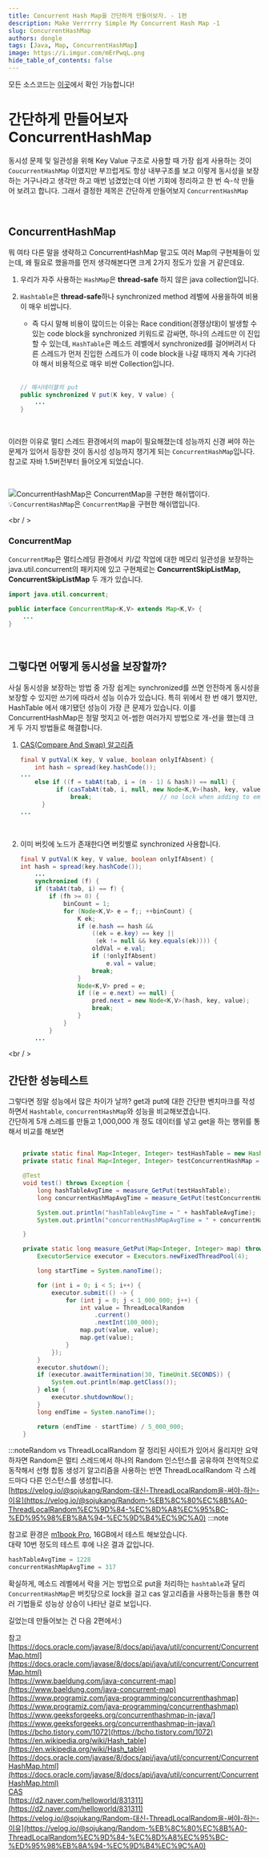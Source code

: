 ```yaml
---
title: Concurrent Hash Map을 간단하게 만들어보자. - 1편 
description: Make Verrrrry Simple My Concurrent Hash Map -1  
slug: ConcurrentHashMap
authors: dongle  
tags: [Java, Map, ConcurrentHashMap]
image: https://i.imgur.com/mErPwqL.png
hide_table_of_contents: false
---
```

모든 소스코드는 [이곳](https://github.com/sk1737030/til/tree/master/simple-concurrenthashmap)에서 확인 가능합니다!


# 간단하게 만들어보자 ConcurrentHashMap
동시성 문제 및 일관성을 위해 Key Value 구조로 사용할 때 가장 쉽게 사용하는 것이 `CoucurrentHashMap` 이였지만 부끄럽게도 항상 내부구조를 보고 이렇게 동시성을 보장하는 거구나라고 생각만 하고 매번 넘겼었는데 이번 기회에 정리하고 한 번 슥-삭 만들어 보려고 합니다. 그래서 결정한 제목은 간단하게 만들어보지 `ConcurrentHashMap`

<!--truncate-->
<br />

## ConcurrentHashMap
뭐 여타 다른 말을 생략하고 ConcurrentHashMap 말고도 여러 Map의 구현체들이 있는데, 왜 필요로 했을까를 먼저 생각해본다면 크게 2가지 정도가 있을 거 같은데요.  
1. 우리가 자주 사용하는 `HashMap`은 **thread-safe** 하지 않은 java collection입니다.
2. `Hashtable`은 **thread-safe**하나 synchronized method 레벨에 사용을하여 비용이 매우 비쌉니다.
    - 즉 다시 말해 비용이 많이드는 이유는 Race condition(경쟁상태)이 발생할 수 있는 code block을 synchronized 키워드로 감싸면, 하나의 스레드만 이 진입할 수 있는데, `HashTable`은 메소드 레벨에서 synchronized를 걸어버려서 다른 스레드가 먼저 진입한 스레드가 이 code block을 나갈 때까지 계속 기다려야 해서 비용적으로 매우 비싼 Collection입니다.  
 
    <br />
    
    ```java
    // 해시테이블의 put
    public synchronized V put(K key, V value) {
    	...
    }
    ```

<br />
    

이러한 이유로 멀티 스레드 환경에서의 map이 필요해졌는데 성능까지 신경 써야 하는 문제가 있어서 등장한 것이 동시성 성능까지 챙기게 되는 `ConcurrentHashMap`입니다. 참고로 자바 1.5버전부터 들어오게 되었습니다.  

<br />

![`ConcurrentHashMap`은 `ConcurrentMap`을 구현한 해쉬맵이다.  ](./2022-07-30/Untitled.png)  
💡`ConcurrentHashMap`은 `ConcurrentMap`을 구현한 해쉬맵입니다.  

<br / >

### ConcurrentMap

  `ConcurrentMap`은 멀티스레딩 환경에서 키/값 작업에 대한 메모리 일관성을 보장하는 java.util.concurrent의 패키지에 있고 구현체로는 **ConcurrentSkipListMap, ConcurrentSkipListMap** 두 개가 있습니다.  

```java
import java.util.concurrent;

public interface ConcurrentMap<K,V> extends Map<K,V> {
	...
}
```

<br />

## 그렇다면 어떻게 동시성을 보장할까?

사실 동시성을 보장하는 방법 중 가장 쉽게는  synchronized를 쓰면 안전하게 동시성을 보장할 수 있지만 쓰기에 따라서 성능 이슈가 있습니다. 특히 위에서 한 번 얘기 했지만,  HashTable 에서 얘기됐던 성능이 가장 큰 문제가 있습니다. 이를 ConcurrentHashMap은 정말 멋지고 어-썸한 여러가지 방법으로 개-선을 했는데 크게 두 가지 방법들로 해결합니다.

1. [CAS(Compare And Swap) 알고리즘](https://howtodoinjava.com/java/multi-threading/compare-and-swap-cas-algorithm/) 
    
    ```java
    final V putVal(K key, V value, boolean onlyIfAbsent) {
    	int hash = spread(key.hashCode());
    ...
    	else if ((f = tabAt(tab, i = (n - 1) & hash)) == null) {
    	      if (casTabAt(tab, i, null, new Node<K,V>(hash, key, value)))
    	          break;                   // no lock when adding to empty bin
    	  }
    ...
    ```

<br />

2. 이미 버킷에 노드가 존재한다면 버킷별로 synchronized 사용합니다.  
    
    ```java
    final V putVal(K key, V value, boolean onlyIfAbsent) {
    int hash = spread(key.hashCode());
    	...
    	synchronized (f) {
        if (tabAt(tab, i) == f) {
            if (fh >= 0) {
                binCount = 1;
                for (Node<K,V> e = f;; ++binCount) {
                    K ek;
                    if (e.hash == hash &&
                        ((ek = e.key) == key ||
                         (ek != null && key.equals(ek)))) {
                        oldVal = e.val;
                        if (!onlyIfAbsent)
                            e.val = value;
                        break;
                    }
                    Node<K,V> pred = e;
                    if ((e = e.next) == null) {
                        pred.next = new Node<K,V>(hash, key, value);
                        break;
                    }
                }
            }
    	...
    ```
    
<br / >

## 간단한 성능테스트

그렇다면 정말 성능에서 많은 차이가 날까? get과 put에 대한 간단한 벤치마크를 작성하면서 `Hashtable`, `concurrentHashMap`와 성능을 비교해보겠습니다.  
간단하게 5개 스레드를 만들고 1,000,000 개 정도 데이터를 넣고 get을 하는 행위를 통해서 비교를 해보면  

```java

    private static final Map<Integer, Integer> testHashTable = new Hashtable<>();
    private static final Map<Integer, Integer> testConcurrentHashMap = new ConcurrentHashMap<>();

    @Test
    void test() throws Exception {
        long hashTableAvgTime = measure_GetPut(testHashTable);
        long concurrentHashMapAvgTime = measure_GetPut(testConcurrentHashMap);

        System.out.println("hashTableAvgTime = " + hashTableAvgTime);
        System.out.println("concurrentHashMapAvgTime = " + concurrentHashMapAvgTime);

    }

    private static long measure_GetPut(Map<Integer, Integer> map) throws InterruptedException {
        ExecutorService executor = Executors.newFixedThreadPool(4);

        long startTime = System.nanoTime();

        for (int i = 0; i < 5; i++) {
            executor.submit(() -> {
                for (int j = 0; j < 1_000_000; j++) {
                    int value = ThreadLocalRandom
                        .current()
                        .nextInt(100_000);
                    map.put(value, value);
                    map.get(value);
                }
            });
        }
        executor.shutdown();
        if (executor.awaitTermination(30, TimeUnit.SECONDS)) {
            System.out.println(map.getClass());
        } else {
            executor.shutdownNow();
        }
        long endTime = System.nanoTime();

        return (endTime - startTime) / 5_000_000;
    }
```

:::noteRandom vs ThreadLocalRandom
잘 정리된 사이트가 있어서 올리지만 요약하자면 Random은 멀티 스레드에서 하나의 Random 인스턴스를 공유하여 전역적으로 동작해서 선형 합동 생성기 알고리즘을 사용하는 반면 ThreadLocalRandom 각 스레드마다 다른 인스턴스를 생성합니다.  
[https://velog.io/@sojukang/Random-대신-ThreadLocalRandom을-써야-하는-이유](https://velog.io/@sojukang/Random-%EB%8C%80%EC%8B%A0-ThreadLocalRandom%EC%9D%84-%EC%8D%A8%EC%95%BC-%ED%95%98%EB%8A%94-%EC%9D%B4%EC%9C%A0)
:::note

참고로 환경은 [m1book Pro](https://www.apple.com/kr/macbook-pro-14-and-16/specs/), 16GB에서 테스트 해보았습니다.  
대략 10번 정도의 테스트 후에 나온 결과 값입니다.  

```java
hashTableAvgTime = 1228
concurrentHashMapAvgTime = 317
```

확실하게, 메소드 레벨에서 락을 거는 방법으로 put을 처리하는 `hashtable`과 달리 `ConcurrentHashMap`은 버킷당으로 lock을 걸고 cas 알고리즘을 사용하는등을 통한 여러 기법들로 성능상 상승이 나타난 걸로 보입니다.

길었는데 만들어보는 건 다음 2편에서:)
 
참고  
[https://docs.oracle.com/javase/8/docs/api/java/util/concurrent/ConcurrentMap.html](https://docs.oracle.com/javase/8/docs/api/java/util/concurrent/ConcurrentMap.html)  
[https://www.baeldung.com/java-concurrent-map](https://www.baeldung.com/java-concurrent-map)  
[https://www.programiz.com/java-programming/concurrenthashmap](https://www.programiz.com/java-programming/concurrenthashmap)  
[https://www.geeksforgeeks.org/concurrenthashmap-in-java/](https://www.geeksforgeeks.org/concurrenthashmap-in-java/)  
[https://bcho.tistory.com/1072](https://bcho.tistory.com/1072)  
[https://en.wikipedia.org/wiki/Hash_table](https://en.wikipedia.org/wiki/Hash_table)  
[https://docs.oracle.com/javase/8/docs/api/java/util/concurrent/ConcurrentHashMap.html](https://docs.oracle.com/javase/8/docs/api/java/util/concurrent/ConcurrentHashMap.html)  
[CAS](https://howtodoinjava.com/java/multi-threading/compare-and-swap-cas-algorithm/)  
[https://d2.naver.com/helloworld/831311](https://d2.naver.com/helloworld/831311)  
[https://velog.io/@sojukang/Random-대신-ThreadLocalRandom을-써야-하는-이유](https://velog.io/@sojukang/Random-%EB%8C%80%EC%8B%A0-ThreadLocalRandom%EC%9D%84-%EC%8D%A8%EC%95%BC-%ED%95%98%EB%8A%94-%EC%9D%B4%EC%9C%A0)
